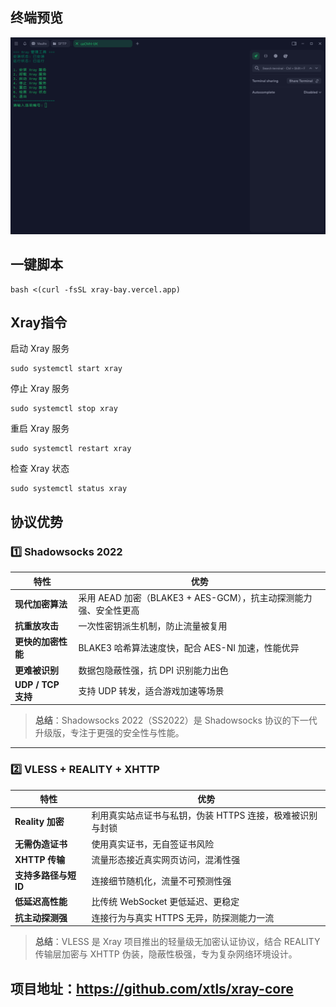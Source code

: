 ## 终端预览

![preview](image.png)

## 一键脚本
```
bash <(curl -fsSL xray-bay.vercel.app)
```

## Xray指令
启动 Xray 服务
```
sudo systemctl start xray
```
停止 Xray 服务
```
sudo systemctl stop xray
```
重启 Xray 服务
```
sudo systemctl restart xray
```
检查 Xray 状态
```
sudo systemctl status xray
```

## 协议优势

### 1️⃣ Shadowsocks 2022

| 特性 | 优势 |
|------|------|
| **现代加密算法** | 采用 AEAD 加密（BLAKE3 + AES-GCM），抗主动探测能力强、安全性更高 |
| **抗重放攻击** | 一次性密钥派生机制，防止流量被复用 |
| **更快的加密性能** | BLAKE3 哈希算法速度快，配合 AES-NI 加速，性能优异 |
| **更难被识别** | 数据包隐蔽性强，抗 DPI 识别能力出色 |
| **UDP / TCP 支持** | 支持 UDP 转发，适合游戏加速等场景 |

> **总结**：Shadowsocks 2022（SS2022）是 Shadowsocks 协议的下一代升级版，专注于更强的安全性与性能。

---

### 2️⃣ VLESS + REALITY + XHTTP

| 特性 | 优势 |
|------|------|
| **Reality 加密** | 利用真实站点证书与私钥，伪装 HTTPS 连接，极难被识别与封锁 |
| **无需伪造证书** | 使用真实证书，无自签证书风险 |
| **XHTTP 传输** | 流量形态接近真实网页访问，混淆性强 |
| **支持多路径与短 ID** | 连接细节随机化，流量不可预测性强 |
| **低延迟高性能** | 比传统 WebSocket 更低延迟、更稳定 |
| **抗主动探测强** | 连接行为与真实 HTTPS 无异，防探测能力一流 |

> **总结**：VLESS 是 Xray 项目推出的轻量级无加密认证协议，结合 REALITY 传输层加密与 XHTTP 伪装，隐蔽性极强，专为复杂网络环境设计。



## 项目地址：https://github.com/xtls/xray-core


